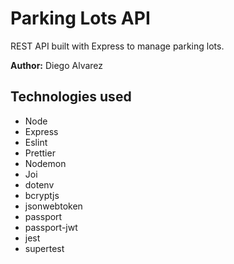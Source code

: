 # Parking Lots API

REST API built with Express to manage parking lots.

**Author:** Diego Alvarez

## Technologies used

- Node
- Express
- Eslint
- Prettier
- Nodemon
- Joi
- dotenv
- bcryptjs
- jsonwebtoken
- passport
- passport-jwt
- jest
- supertest
